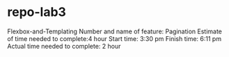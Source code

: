 # repo-lab3
Flexbox-and-Templating
Number and name of feature: Pagination
Estimate of time needed to complete:4 hour
Start time: 3:30 pm
Finish time: 6:11 pm
Actual time needed to complete: 2 hour
